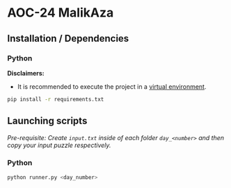 # AOC-24 MalikAza

## Installation / Dependencies

### Python

**Disclaimers:**

- It is recommended to execute the project in a [virtual environment](https://docs.python.org/3/library/venv.html).

```bash
pip install -r requirements.txt
```

## Launching scripts

_Pre-requisite: Create `input.txt` inside of each folder `day_<number>` and then copy your input puzzle respectively._

### Python

```bash
python runner.py <day_number>
```
